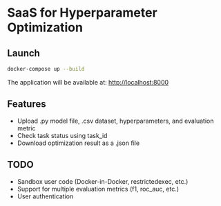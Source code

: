 # SaaS for Hyperparameter Optimization

## Launch

```bash
docker-compose up --build
```

The application will be available at: [http://localhost:8000](http://localhost:8000)

## Features

- Upload .py model file, .csv dataset, hyperparameters, and evaluation metric
- Check task status using task_id
- Download optimization result as a .json file

## TODO

- Sandbox user code (Docker-in-Docker, restrictedexec, etc.)
- Support for multiple evaluation metrics (f1, roc_auc, etc.)
- User authentication